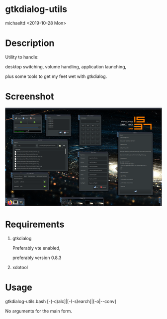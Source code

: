 # gtkdialog-utils

michaeltd <2019-10-28 Mon>

# Description

Utility to handle:

desktop switching, volume handling, application launching,

plus some tools to get my feet wet with gtkdialog.

# Screenshot

<p align="center">
  <a href="assets/gdu.png">
    <img alt="gtkdutils.bash" src="assets/gdu.png">
  </a>
</p>

# Requirements

1. gtkdialog

    Preferably vte enabled,

    preferably version 0.8.3

2. xdotool

# Usage

gtkdialog-utils.bash [-(-c)alc]|[-(-s)earch]|[-o|--conv]

No arguments for the main form.
